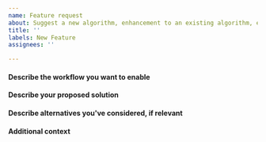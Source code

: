 ```yaml
---
name: Feature request
about: Suggest a new algorithm, enhancement to an existing algorithm, etc.
title: ''
labels: New Feature
assignees: ''

---
```


<!-- 
If this is your first Issue submitted to the BioPandas Issue Tracker, please review
the code of conduct, which is available at http://rasbt.github.io/biopandas/CODE_OF_CONDUCT/. 
-->


#### Describe the workflow you want to enable

#### Describe your proposed solution

#### Describe alternatives you've considered, if relevant

#### Additional context